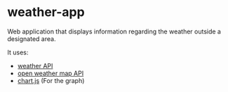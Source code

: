 # weather-app

Web application that displays information regarding the weather outside a designated area.

It uses:

-   [weather API](https://www.weatherapi.com/)
-   [open weather map API](https://openweathermap.org/)
-   [chart.js](chartjs.org/) (For the graph)
